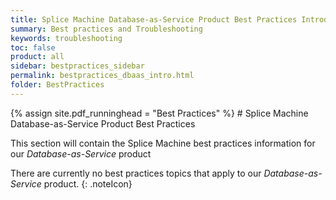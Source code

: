 ```yaml
---
title: Splice Machine Database-as-Service Product Best Practices Introduction
summary: Best practices and Troubleshooting
keywords: troubleshooting
toc: false
product: all
sidebar: bestpractices_sidebar
permalink: bestpractices_dbaas_intro.html
folder: BestPractices
---
```

<section>
<div class="TopicContent" data-swiftype-index="true" markdown="1">
{% assign site.pdf_runninghead = "Best Practices" %}
# Splice Machine Database-as-Service Product Best Practices

This section will contain the Splice Machine best practices information for our *Database-as-Service* product

There are currently no best practices topics that apply to our *Database-as-Service* product.
{: .noteIcon}


</div>
</section>
